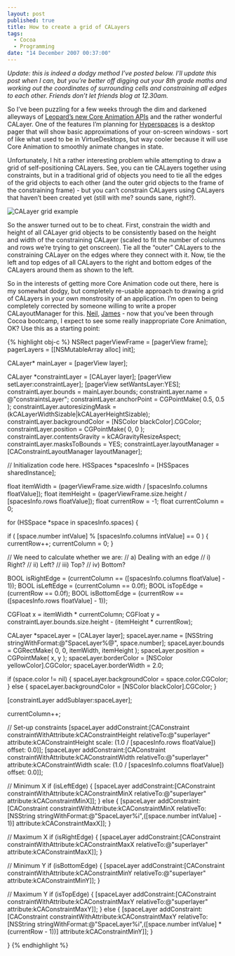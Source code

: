 ```yaml
---
layout: post
published: true
title: How to create a grid of CALayers
tags: 
  - Cocoa
  - Programming
date: "14 December 2007 00:37:00"
---
```


*Update: this is indeed a dodgy method I’ve posted below. I’ll update this post when I can, but you’re better off digging out your 8th grade maths and working out the coordinates of surrounding cells and constraining all edges to each other. Friends don’t let friends blog at 12.30am.*

So I’ve been puzzling for a few weeks through the dim and darkened alleyways of [Leopard’s new Core Animation APIs][1] and the rather wonderful CALayer. One of the features I’m planning for [Hyperspaces][2] is a desktop pager that will show basic approximations of your on-screen windows - sort of like what used to be in VirtueDesktops, but way cooler because it will use Core Animation to smoothly animate changes in state.

Unfortunately, I hit a rather interesting problem while attempting to draw a grid of self-positioning CALayers. See, you can tie CALayers together using constraints, but in a traditional grid of objects you need to tie all the edges of the grid objects to each other (and the outer grid objects to the frame of the constraining frame) - but you can’t constrain CALayers using CALayers that haven’t been created yet (still with me? sounds sane, right?).

<img src="http://static.tonyarnold.com/calayer_grid_example-1306152218.png" alt="CALayer grid example" class="widescreen" />

So the answer turned out to be to cheat. First, constrain the width and height of all CALayer grid objects to be consistently based on the height and width of the constraining CALayer (scaled to fit the number of columns and rows we’re trying to get onscreen). Tie all the “outer” CALayers to the constraining CALayer on the edges where they connect with it. Now, tie the left and top edges of all CALayers to the right and bottom edges of the CALayers around them as shown to the left.

So in the interests of getting more Core Animation code out there, here is my somewhat dodgy, but completely re-usable approach to drawing a grid of CALayers in your own monstrosity of an application. I’m open to being completely corrected by someone willing to write a proper CALayoutManager for this. [Neil][4], [James][5] - now that you’ve been through Cocoa bootcamp, I expect to see some really inappropriate Core Animation, OK? Use this as a starting point:

{% highlight obj-c %}
NSRect pagerViewFrame = [pagerView frame];
pagerLayers = [[NSMutableArray alloc] init];

CALayer* mainLayer = [pagerView layer];

CALayer *constraintLayer = [CALayer layer];
[pagerView setLayer:constraintLayer];
[pagerView setWantsLayer:YES];
constraintLayer.bounds            = mainLayer.bounds;
constraintLayer.name              = @"constraintsLayer";
constraintLayer.anchorPoint       = CGPointMake( 0.5, 0.5 );
constraintLayer.autoresizingMask  = (kCALayerWidthSizable|kCALayerHeightSizable);
constraintLayer.backgroundColor   = [NSColor blackColor].CGColor;
constraintLayer.position          = CGPointMake( 0, 0 );
constraintLayer.contentsGravity   = kCAGravityResizeAspect;
constraintLayer.masksToBounds     = YES;
constraintLayer.layoutManager     = [CAConstraintLayoutManager layoutManager];

// Initialization code here.
HSSpaces *spacesInfo = [HSSpaces sharedInstance];

float itemWidth     = (pagerViewFrame.size.width / [spacesInfo.columns floatValue]);
float itemHeight    = (pagerViewFrame.size.height / [spacesInfo.rows floatValue]);
float currentRow    = -1;
float currentColumn = 0;


for (HSSpace *space in spacesInfo.spaces) {

  if ( [space.number intValue] % [spacesInfo.columns intValue] == 0 ) {
    currentRow++;
    currentColumn = 0;
  }

  // We need to calculate whether we are:
  //  a) Dealing with an edge
  //    i) Right?
  //    ii) Left?
  //    iii) Top?
  //    iv) Bottom?

  BOOL isRightEdge  = (currentColumn == ([spacesInfo.columns floatValue] - 1));
  BOOL isLeftEdge   = (currentColumn == 0.0f);
  BOOL isTopEdge    = (currentRow == 0.0f);
  BOOL isBottomEdge = (currentRow == ([spacesInfo.rows floatValue] - 1));

  CGFloat x = itemWidth * currentColumn;
  CGFloat y = constraintLayer.bounds.size.height - (itemHeight * currentRow);
  
  CALayer *spaceLayer     = [CALayer layer];
  spaceLayer.name         = [NSString stringWithFormat:@"SpaceLayer%@", space.number];
  spaceLayer.bounds       = CGRectMake( 0, 0, itemWidth, itemHeight );
  spaceLayer.position     = CGPointMake( x, y );
  spaceLayer.borderColor  = [NSColor yellowColor].CGColor;
  spaceLayer.borderWidth  = 2.0;

  if (space.color != nil) {
    spaceLayer.backgroundColor = space.color.CGColor;
  } else {
    spaceLayer.backgroundColor = [NSColor blackColor].CGColor;
  }

  [constraintLayer addSublayer:spaceLayer];

  currentColumn++;


  // Set-up constraints
  [spaceLayer addConstraint:[CAConstraint constraintWithAttribute:kCAConstraintHeight
                             relativeTo:@"superlayer"
                              attribute:kCAConstraintHeight
                                  scale: (1.0 / [spacesInfo.rows floatValue])
                                 offset: 0.0]];
  [spaceLayer addConstraint:[CAConstraint constraintWithAttribute:kCAConstraintWidth
                             relativeTo:@"superlayer"
                              attribute:kCAConstraintWidth
                                  scale: (1.0 / [spacesInfo.columns floatValue])
                                  offset: 0.0]];

  // Minimum X
  if (isLeftEdge) {
    [spaceLayer addConstraint:[CAConstraint constraintWithAttribute:kCAConstraintMinX
                               relativeTo:@"superlayer"
                                attribute:kCAConstraintMinX]];
  } else {
    [spaceLayer addConstraint:[CAConstraint constraintWithAttribute:kCAConstraintMinX
                               relativeTo:[NSString stringWithFormat:@"SpaceLayer%i",([space.number intValue] - 1)]
                                attribute:kCAConstraintMaxX]];
  }

  // Maximum X
  if (isRightEdge) {
    [spaceLayer addConstraint:[CAConstraint constraintWithAttribute:kCAConstraintMaxX
                               relativeTo:@"superlayer"
                                attribute:kCAConstraintMaxX]];
  }

  // Minimum Y
  if (isBottomEdge) {
    [spaceLayer addConstraint:[CAConstraint constraintWithAttribute:kCAConstraintMinY
                               relativeTo:@"superlayer"
                                attribute:kCAConstraintMinY]];
  }

  // Maximum Y
  if (isTopEdge) {
    [spaceLayer addConstraint:[CAConstraint constraintWithAttribute:kCAConstraintMaxY
                               relativeTo:@"superlayer"
                                attribute:kCAConstraintMaxY]];
  } else {
    [spaceLayer addConstraint:[CAConstraint constraintWithAttribute:kCAConstraintMaxY
                               relativeTo:[NSString stringWithFormat:@"SpaceLayer%i",([space.number intValue] * (currentRow - 1))]
                                attribute:kCAConstraintMinY]];
  }

}
{% endhighlight %}


 [1]: http://www.apple.com/macosx/technology/coreanimation.html
 [2]: http://tonyarnold.com/projects/hyperspaces/
 [4]: http://neilang.com/
 [5]: http://jamespamplin.com/
